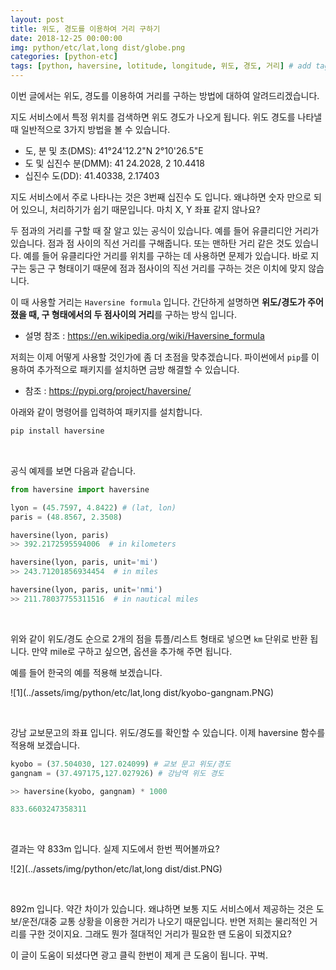 ```yaml
---
layout: post
title: 위도, 경도를 이용하여 거리 구하기 
date: 2018-12-25 00:00:00
img: python/etc/lat,long dist/globe.png
categories: [python-etc] 
tags: [python, haversine, lotitude, longitude, 위도, 경도, 거리] # add tag
---
```


이번 글에서는 위도, 경도를 이용하여 거리를 구하는 방법에 대하여 알려드리겠습니다.

지도 서비스에서 특정 위치를 검색하면 위도 경도가 나오게 됩니다.
위도 경도를 나타낼 때 일반적으로 3가지 방법을 볼 수 있습니다.

+ 도, 분 및 초(DMS): 41°24'12.2"N 2°10'26.5"E
+ 도 및 십진수 분(DMM): 41 24.2028, 2 10.4418
+ 십진수 도(DD): 41.40338, 2.17403

지도 서비스에서 주로 나타나는 것은 3번째 십진수 도 입니다. 왜냐하면 숫자 만으로 되어 있으니, 처리하기가 쉽기 때문입니다.
마치 X, Y 좌표 같지 않나요?

두 점과의 거리를 구할 때 잘 알고 있는 공식이 있습니다. 예를 들어 유클리디안 거리가 있습니다. 점과 점 사이의 직선 거리를 구해줍니다.
또는 맨하탄 거리 같은 것도 있습니다. 예를 들어 유클리다안 거리를 위치를 구하는 데 사용하면 문제가 있습니다.
바로 지구는 둥근 구 형태이기 때문에 점과 점사이의 직선 거리를 구하는 것은 이치에 맞지 않습니다.

이 때 사용할 거리는 `Haversine formula` 입니다. 간단하게 설명하면 **위도/경도가 주어졌을 때, 구 형태에서의 두 점사이의 거리**를 구하는 방식 입니다.

+ 설명 참조 : https://en.wikipedia.org/wiki/Haversine_formula

저희는 이제 어떻게 사용할 것인가에 좀 더 초점을 맞추겠습니다.
파이썬에서 `pip`를 이용하여 추가적으로 패키지를 설치하면 금방 해결할 수 있습니다.

+ 참조 : https://pypi.org/project/haversine/

아래와 같이 명령어를 입력하여 패키지를 설치합니다.

```python
pip install haversine
```

<br>

공식 예제를 보면 다음과 같습니다.

```python
from haversine import haversine

lyon = (45.7597, 4.8422) # (lat, lon)
paris = (48.8567, 2.3508)

haversine(lyon, paris)
>> 392.2172595594006  # in kilometers

haversine(lyon, paris, unit='mi')
>> 243.71201856934454  # in miles

haversine(lyon, paris, unit='nmi')
>> 211.78037755311516  # in nautical miles
```

<br>

위와 같이 위도/경도 순으로 2개의 점을 튜플/리스트 형태로 넣으면 `km` 단위로 반환 됩니다.
만약 mile로 구하고 싶으면, 옵션을 추가해 주면 됩니다.

예를 들어 한국의 예를 적용해 보겠습니다.

![1](../assets/img/python/etc/lat,long dist/kyobo-gangnam.PNG)

<br>

강남 교보문고의 좌표 입니다. 위도/경도를 확인할 수 있습니다.
이제 haversine 함수를 적용해 보겠습니다.

```python
kyobo = (37.504030, 127.024099) # 교보 문고 위도/경도
gangnam = (37.497175,127.027926) # 강남역 위도 경도

>> haversine(kyobo, gangnam) * 1000

833.6603247358311
```

<br>

결과는 약 833m 입니다. 실제 지도에서 한번 찍어볼까요?

![2](../assets/img/python/etc/lat,long dist/dist.PNG)

<br>

892m 입니다. 약간 차이가 있습니다. 왜냐하면 보통 지도 서비스에서 제공하는 것은 도보/운전/대중 교통 상황을 이용한 거리가 나오기 때문입니다.
반면 저희는 물리적인 거리를 구한 것이지요. 그래도 뭔가 절대적인 거리가 필요한 땐 도움이 되겠지요?

이 글이 도움이 되셨다면 광고 클릭 한번이 제게 큰 도움이 됩니다. 꾸벅.